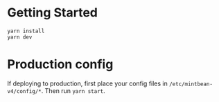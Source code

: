 # Getting Started

```
yarn install
yarn dev
```

# Production config

If deploying to production, first place your config files in `/etc/mintbean-v4/config/*`.
Then run `yarn start`.
